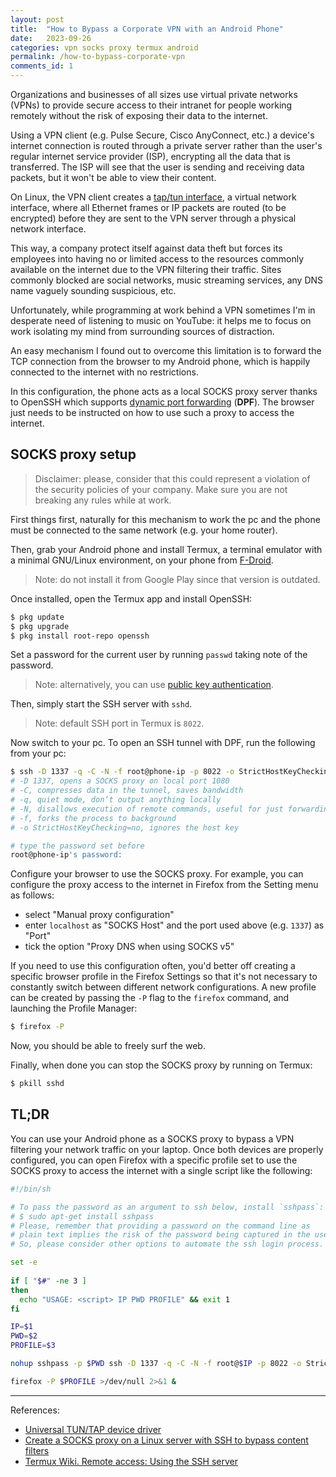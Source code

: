 ```yaml
---
layout: post
title:  "How to Bypass a Corporate VPN with an Android Phone"
date:   2023-09-26
categories: vpn socks proxy termux android
permalink: /how-to-bypass-corporate-vpn
comments_id: 1
---
```


Organizations and businesses of all sizes use virtual private networks (VPNs) to provide secure access to their intranet for people working remotely without the risk of exposing their data to the internet. 

Using a VPN client (e.g. Pulse Secure, Cisco AnyConnect, etc.) a device's internet connection is routed through a private server rather than the user's regular internet service provider (ISP), encrypting all the data that is transferred. The ISP will see that the user is sending and receiving data packets, but it won't be able to view their content.

On Linux, the VPN client creates a [tap/tun interface](https://www.kernel.org/doc/Documentation/networking/tuntap.txt), a virtual network interface, where all Ethernet frames or IP packets are routed (to be encrypted) before they are sent to the VPN server through a physical network interface.

This way, a company protect itself against data theft but forces its employees into having no or limited access to the resources commonly available on the internet due to the VPN filtering their traffic. Sites commonly blocked are social networks, music streaming services, any DNS name vaguely sounding suspicious, etc.

Unfortunately, while programming at work behind a VPN sometimes I'm in desperate need of listening to music on YouTube: it helps me to focus on work isolating my mind from surrounding sources of distraction.

An easy mechanism I found out to overcome this limitation is to forward the TCP connection from the browser to my Android phone, which is happily connected to the internet with no restrictions.

In this configuration, the phone acts as a local SOCKS proxy server thanks to OpenSSH which supports [dynamic port forwarding](https://en.wikipedia.org/wiki/Port_forwarding#Dynamic_port_forwarding) (**DPF**). The browser just needs to be instructed on how to use such a proxy to access the internet.

## SOCKS proxy setup

> Disclaimer: please, consider that this could represent a violation of the security policies of your company. Make sure you are not breaking any rules while at work.

First things first, naturally for this mechanism to work the pc and the phone must be connected to the same network (e.g. your home router). 

Then, grab your Android phone and install Termux, a terminal emulator with a minimal GNU/Linux environment, on your phone from [F-Droid](https://wiki.termux.com/wiki/Installing_from_F-Droid).

> Note: do not install it from Google Play since that version is outdated.

Once installed, open the Termux app and install OpenSSH:
```bash
$ pkg update
$ pkg upgrade
$ pkg install root-repo openssh
```

Set a password for the current user by running `passwd` taking note of the password. 

> Note: alternatively, you can use [public key authentication](https://wiki.termux.com/wiki/Remote_Access#Setting_up_public_key_authentication).

Then, simply start the SSH server with `sshd`.

> Note: default SSH port in Termux is `8022`. 

Now switch to your pc.
To open an SSH tunnel with DPF, run the following from your pc:
```bash
$ ssh -D 1337 -q -C -N -f root@phone-ip -p 8022 -o StrictHostKeyChecking=no
# -D 1337, opens a SOCKS proxy on local port 1080
# -C, compresses data in the tunnel, saves bandwidth
# -q, quiet mode, don’t output anything locally
# -N, disallows execution of remote commands, useful for just forwarding ports
# -f, forks the process to background
# -o StrictHostKeyChecking=no, ignores the host key

# type the password set before
root@phone-ip's password: 
```

Configure your browser to use the SOCKS proxy. For example, you can configure the proxy access to the internet in Firefox from the Setting menu as follows:

- select "Manual proxy configuration"
- enter `localhost` as "SOCKS Host" and the port used above (e.g. `1337`) as "Port"
- tick the option "Proxy DNS when using SOCKS v5"

If you need to use this configuration often, you'd better off creating a specific browser profile in the Firefox Settings so that it's not necessary to constantly switch between different network configurations. A new profile can be created by passing the `-P` flag to the `firefox` command, and launching the Profile Manager:

```bash
$ firefox -P
```

Now, you should be able to freely surf the web.

Finally, when done you can stop the SOCKS proxy by running on Termux:
```bash
$ pkill sshd
```

## TL;DR

You can use your Android phone as a SOCKS proxy to bypass a VPN filtering your network traffic on your laptop. Once both devices are properly configured, you can open Firefox with a specific profile set to use the SOCKS proxy to access the internet with a single script like the following:
```bash
#!/bin/sh

# To pass the password as an argument to ssh below, install `sshpass`:
# $ sudo apt-get install sshpass
# Please, remember that providing a password on the command line as 
# plain text implies the risk of the password being captured in the user's shell history.
# So, please consider other options to automate the ssh login process.

set -e
 
if [ "$#" -ne 3 ]
then
  echo "USAGE: <script> IP PWD PROFILE" && exit 1
fi

IP=$1
PWD=$2
PROFILE=$3

nohup sshpass -p $PWD ssh -D 1337 -q -C -N -f root@$IP -p 8022 -o StrictHostKeyChecking=no

firefox -P $PROFILE >/dev/null 2>&1 &
```

---

References:
- [Universal TUN/TAP device driver](https://www.kernel.org/doc/Documentation/networking/tuntap.txt)
- [Create a SOCKS proxy on a Linux server with SSH to bypass content filters](https://ma.ttias.be/socks-proxy-linux-ssh-bypass-content-filters/)
- [Termux Wiki. Remote access: Using the SSH server](https://wiki.termux.com/wiki/Remote_Access#Using_the_SSH_server)
